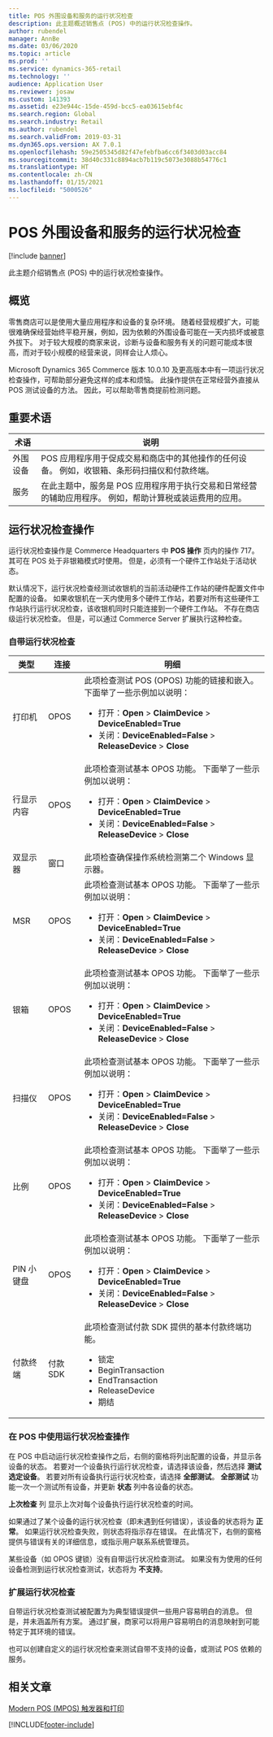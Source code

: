 ```yaml
---
title: POS 外围设备和服务的运行状况检查
description: 此主题概述销售点 (POS) 中的运行状况检查操作。
author: rubendel
manager: AnnBe
ms.date: 03/06/2020
ms.topic: article
ms.prod: ''
ms.service: dynamics-365-retail
ms.technology: ''
audience: Application User
ms.reviewer: josaw
ms.custom: 141393
ms.assetid: e23e944c-15de-459d-bcc5-ea03615ebf4c
ms.search.region: Global
ms.search.industry: Retail
ms.author: rubendel
ms.search.validFrom: 2019-03-31
ms.dyn365.ops.version: AX 7.0.1
ms.openlocfilehash: 59e2505345d82f47efebfba6cc6f3403d03acc84
ms.sourcegitcommit: 38d40c331c8894acb7b119c5073e3088b54776c1
ms.translationtype: HT
ms.contentlocale: zh-CN
ms.lasthandoff: 01/15/2021
ms.locfileid: "5000526"
---
```

# <a name="health-check-for-pos-peripherals-and-services"></a>POS 外围设备和服务的运行状况检查

[!include [banner](includes/banner.md)]

此主题介绍销售点 (POS) 中的运行状况检查操作。

## <a name="overview"></a>概览

零售商店可以是使用大量应用程序和设备的复杂环境。 随着经营规模扩大，可能很难确保经营始终平稳开展，例如，因为依赖的外围设备可能在一天内损坏或被意外拔下。 对于较大规模的商家来说，诊断与设备和服务有关的问题可能成本很高，而对于较小规模的经营来说，同样会让人烦心。

Microsoft Dynamics 365 Commerce 版本 10.0.10 及更高版本中有一项运行状况检查操作，可帮助部分避免这样的成本和烦恼。 此操作提供在正常经营外直接从 POS 测试设备的方法。 因此，可以帮助零售商提前检测问题。

## <a name="key-terms"></a>重要术语

| 术语 | 说明 |
|---|---|
| 外围设备 | POS 应用程序用于促成交易和商店中的其他操作的任何设备。 例如，收银箱、条形码扫描仪和付款终端。 |
| 服务 | 在此主题中，服务是 POS 应用程序用于执行交易和日常经营的辅助应用程序。 例如，帮助计算税或装运费用的应用。 |

## <a name="health-check-operation"></a>运行状况检查操作

运行状况检查操作是 Commerce Headquarters 中 **POS 操作** 页内的操作 717。 其可在 POS 处于非银箱模式时使用。 但是，必须有一个硬件工作站处于活动状态。

默认情况下，运行状况检查经测试收银机的当前活动硬件工作站的硬件配置文件中配置的设备。 如果收银机在一天内使用多个硬件工作站，若要对所有这些硬件工作站执行运行状况检查，该收银机同时只能连接到一个硬件工作站。 不存在商店级运行状况检查。 但是，可以通过 Commerce Server 扩展执行这种检查。

### <a name="out-of-box-health-checks"></a>自带运行状况检查

| 类型 | 连接 | 明细 |
|---|---|---|
| 打印机 | OPOS | 此项检查测试 POS (OPOS) 功能的链接和嵌入。 下面举了一些示例加以说明：<ul><li>打开：**Open** &gt; **ClaimDevice** &gt; **DeviceEnabled=True**</li><li>关闭：**DeviceEnabled=False** &gt; **ReleaseDevice** &gt; **Close**</li></ul> |
| 行显示内容 | OPOS | 此项检查测试基本 OPOS 功能。 下面举了一些示例加以说明：<ul><li>打开：**Open** &gt; **ClaimDevice** &gt; **DeviceEnabled=True**</li><li>关闭：**DeviceEnabled=False** &gt; **ReleaseDevice** &gt; **Close**</li></ul> |
| 双显示器 | 窗口 | 此项检查确保操作系统检测第二个 Windows 显示器。 | 
| MSR | OPOS | 此项检查测试基本 OPOS 功能。 下面举了一些示例加以说明：<ul><li>打开：**Open** &gt; **ClaimDevice** &gt; **DeviceEnabled=True**</li><li>关闭：**DeviceEnabled=False** &gt; **ReleaseDevice** &gt; **Close**</li></ul> |
| 银箱 | OPOS | 此项检查测试基本 OPOS 功能。 下面举了一些示例加以说明：<ul><li>打开：**Open** &gt; **ClaimDevice** &gt; **DeviceEnabled=True**</li><li>关闭：**DeviceEnabled=False** &gt; **ReleaseDevice** &gt; **Close**</li></ul> | 
| 扫描仪 | OPOS | 此项检查测试基本 OPOS 功能。 下面举了一些示例加以说明：<ul><li>打开：**Open** &gt; **ClaimDevice** &gt; **DeviceEnabled=True**</li><li>关闭：**DeviceEnabled=False** &gt; **ReleaseDevice** &gt; **Close**</li></ul> | 
| 比例 | OPOS | 此项检查测试基本 OPOS 功能。 下面举了一些示例加以说明：<ul><li>打开：**Open** &gt; **ClaimDevice** &gt; **DeviceEnabled=True**</li><li>关闭：**DeviceEnabled=False** &gt; **ReleaseDevice** &gt; **Close**</li></ul> |
| PIN 小键盘 | OPOS | 此项检查测试基本 OPOS 功能。 下面举了一些示例加以说明：<ul><li>打开：**Open** &gt; **ClaimDevice** &gt; **DeviceEnabled=True**</li><li>关闭：**DeviceEnabled=False** &gt; **ReleaseDevice** &gt; **Close**</li></ul> |
| 付款终端 | 付款 SDK | 此项检查测试付款 SDK 提供的基本付款终端功能。 <ul><li>锁定</li><li>BeginTransaction</li><li>EndTransaction</li><li>ReleaseDevice</li><li>期结</li></ul> |

### <a name="using-the-health-check-operation-in-the-pos"></a>在 POS 中使用运行状况检查操作

在 POS 中启动运行状况检查操作之后，右侧的窗格将列出配置的设备，并显示各设备的状态。 若要对一个设备执行运行状况检查，请选择该设备，然后选择 **测试选定设备**。 若要对所有设备执行运行状况检查，请选择 **全部测试**。 **全部测试** 功能一次一个测试所有设备，并更新 **状态** 列中各设备的状态。

**上次检查** 列 显示上次对每个设备执行运行状况检查的时间。

如果通过了某个设备的运行状况检查（即未遇到任何错误），该设备的状态将为 **正常**。 如果运行状况检查失败，则状态将指示存在错误。 在此情况下，右侧的窗格提供与错误有关的详细信息，或指示用户联系系统管理员。

某些设备（如 OPOS 键锁）没有自带运行状况检查测试。 如果没有为使用的任何设备检测到运行状况检查测试，状态将为 **不支持**。

### <a name="extending-health-checks"></a>扩展运行状况检查

自带运行状况检查测试被配置为为典型错误提供一些用户容易明白的消息。 但是，并未涵盖所有方案。 通过扩展，商家可以将用户容易明白的消息映射到可能特定于其环境的错误。

也可以创建自定义的运行状况检查来测试自带不支持的设备，或测试 POS 依赖的服务。

## <a name="related-articles"></a>相关文章

[Modern POS (MPOS) 触发器和打印](dev-itpro/pos-trigger-printing.md)


[!INCLUDE[footer-include](../includes/footer-banner.md)]